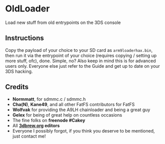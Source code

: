 # OldLoader
Load new stuff from old entrypoints on the 3DS console

## Instructions
Copy the payload of your choice to your SD card as `arm9loaderhax.bin`, then run it via the entrypoint of your choice (requires copying / setting up more stuff, ofc), done. Simple, no? Also keep in mind this is for advanced users only. Everyone else just refer to the Guide and get up to date on your 3DS hacking.

## Credits
* **Normmatt**, for sdmmc.c / sdmmc.h
* **Cha(N)**, **Kane49**, and all other FatFS contributors for FatFS
* **Wolfvak** for providing the A9LH chainloader and being a great guy
* **Gelex** for being of great help on countless occasions
* The fine folks on **freenode #Cakey**
* All **[3dbrew.org](https://www.3dbrew.org/wiki/Main_Page) editors**
* Everyone I possibly forgot, if you think you deserve to be mentioned, just contact me!
